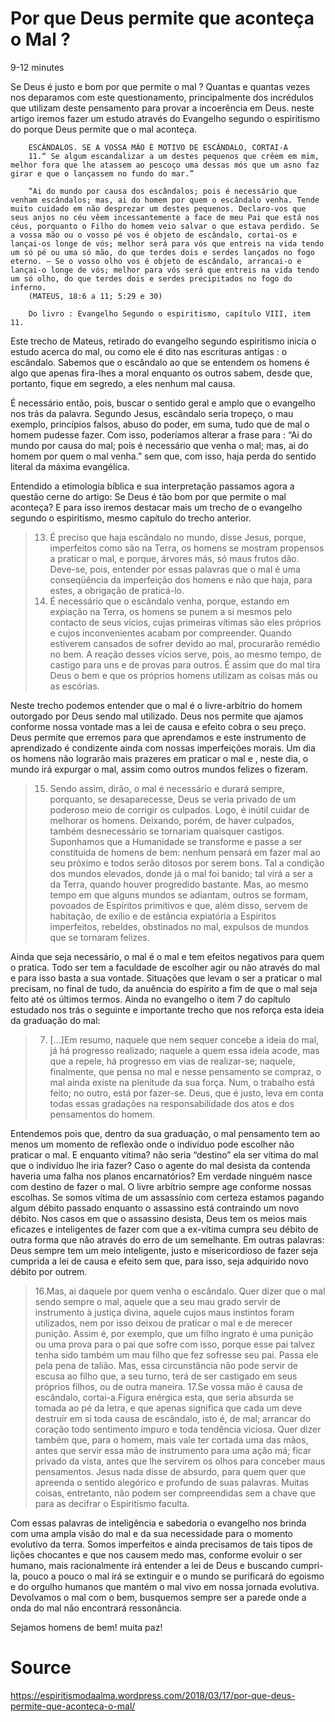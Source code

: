 # Por que Deus permite que aconteça o Mal ?
9-12 minutes

Se Deus é justo e bom por que permite o mal ? Quantas e quantas vezes nos deparamos com este questionamento, principalmente dos incrédulos que utilizam deste pensamento para provar a incoerência em Deus. neste artigo iremos fazer um estudo através do Evangelho segundo o espiritismo do porque Deus permite que o mal aconteça.

```
    ESCÂNDALOS. SE A VOSSA MÃO É MOTIVO DE ESCÂNDALO, CORTAI-A
    11.“ Se algum escandalizar a um destes pequenos que crêem em mim, melhor fora que lhe atassem ao pescoço uma dessas mós que um asno faz girar e que o lançassem no fundo do mar.”

    “Ai do mundo por causa dos escândalos; pois é necessário que venham escândalos; mas, ai do homem por quem o escândalo venha. Tende muito cuidado em não desprezar um destes pequenos. Declaro-vos que seus anjos no céu vêem incessantemente a face de meu Pai que está nos céus, porquanto o Filho do homem veio salvar o que estava perdido. Se a vossa mão ou o vosso pé vos é objeto de escândalo, cortai-os e lançai-os longe de vós; melhor será para vós que entreis na vida tendo um só pé ou uma só mão, do que terdes dois e serdes lançados no fogo eterno. – Se o vosso olho vos é objeto de escândalo, arrancai-o e lançai-o longe de vós; melhor para vós será que entreis na vida tendo um só olho, do que terdes dois e serdes precipitados no fogo do inferno.
    (MATEUS, 18:6 a 11; 5:29 e 30)

    Do livro : Evangelho Segundo o espiritismo, capítulo VIII, item 11.
```

Este trecho de Mateus, retirado do evangelho segundo espiritismo inicia o estudo acerca do mal, ou como ele é dito nas escrituras antigas : o escândalo. Sabemos que o escândalo ao que se entendem os homens é algo que apenas fira-lhes a moral enquanto os outros sabem, desde que, portanto, fique em segredo, a eles nenhum mal causa.

É necessário então, pois, buscar o sentido geral e amplo que o evangelho nos trás da palavra. Segundo Jesus, escândalo seria tropeço, o mau exemplo, princípios falsos, abuso do poder, em suma, tudo que de mal o homem pudesse fazer. Com isso, poderíamos alterar a frase para : “Ai do mundo por causa do mal; pois é necessário que venha o mal; mas, ai do homem por quem o mal venha.” sem que, com isso, haja perda do sentido literal da máxima evangélica.

Entendido a etimologia bíblica e sua interpretação passamos agora a questão cerne do artigo: Se Deus é tão bom por que permite o mal aconteça? E para isso iremos destacar mais um trecho de o evangelho segundo o espiritismo, mesmo capítulo do trecho anterior.
>13. É preciso que haja escândalo no mundo, disse Jesus, porque, imperfeitos como são na Terra, os homens se mostram propensos a praticar o mal, e porque, árvores más, só maus frutos dão. Deve-se, pois, entender por essas palavras que o mal é uma conseqüência da imperfeição dos homens e não que haja, para estes, a obrigação de praticá-lo.
>14. É necessário que o escândalo venha, porque, estando em expiação na Terra, os homens se punem a si mesmos pelo contacto de seus vícios, cujas primeiras vítimas são eles próprios e cujos inconvenientes acabam por compreender. Quando estiverem cansados de sofrer devido ao mal, procurarão remédio no bem. A reação desses vícios serve, pois, ao mesmo tempo, de castigo para uns e de provas para outros. É assim que do mal tira Deus o bem e que os próprios homens utilizam as coisas más ou as escórias.

Neste trecho podemos entender que o mal é o livre-arbítrio do homem outorgado por Deus sendo mal utilizado. Deus nos permite que ajamos conforme nossa vontade mas a lei de causa e efeito cobra o seu preço. Deus permite que erremos para que aprendamos e este instrumento de aprendizado é condizente ainda com nossas imperfeições morais. Um dia os homens não lograrão mais prazeres em praticar o mal e , neste dia, o mundo irá expurgar o mal, assim como outros mundos felizes o fizeram.
>15. Sendo assim, dirão, o mal é necessário e durará sempre, porquanto, se desaparecesse, Deus se veria privado de um poderoso meio de corrigir os culpados. Logo, é inútil cuidar de melhorar os homens. Deixando, porém, de haver culpados, também desnecessário se tornariam quaisquer castigos. Suponhamos que a Humanidade se transforme e passe a ser constituída de homens de bem: nenhum pensará em fazer mal ao seu próximo e todos serão ditosos por serem bons. Tal a condição dos mundos elevados, donde já o mal foi banido; tal virá a ser a da Terra, quando houver progredido bastante. Mas, ao mesmo tempo em que alguns mundos se adiantam, outros se formam, povoados de Espíritos primitivos e que, além disso, servem de habitação, de exílio e de estância expiatória a Espíritos imperfeitos, rebeldes, obstinados no mal, expulsos de mundos que se tornaram felizes.

Ainda que seja necessário, o mal é o mal e tem efeitos negativos para quem o pratica. Todo ser tem a faculdade de escolher agir ou não através do mal e para isso basta a sua vontade. Situações que levam o ser a praticar o mal precisam, no final de tudo, da anuência do espírito a fim de que o mal seja feito até os últimos termos. Ainda no evangelho o item 7 do capítulo estudado nos trás o seguinte e importante trecho que nos reforça esta ideia da graduação do mal:
>7. […]Em resumo, naquele que nem sequer concebe a ideia do mal, já há progresso realizado; naquele a quem essa ideia acode, mas que a repele, há progresso em vias de realizar-se; naquele, finalmente, que pensa no mal e nesse pensamento se compraz, o mal ainda existe na plenitude da sua força. Num, o trabalho está feito; no outro, está por fazer-se. Deus, que é justo, leva em conta todas essas gradações na responsabilidade dos atos e dos pensamentos do homem.

Entendemos pois que, dentro da sua graduação, o mal pensamento tem ao menos um momento de reflexão onde o indivíduo pode escolher não praticar o mal. E enquanto  vítima? não seria “destino” ela ser vítima do mal que o indivíduo lhe iria fazer? Caso o agente do mal desista da contenda haveria uma falha nos planos encarnatórios? Em verdade ninguém nasce com destino de fazer o mal. O livre arbítrio sempre age conforme nossas escolhas. Se somos vítima de um assassínio com certeza estamos pagando algum débito passado enquanto o assassino está contraindo um novo débito. Nos casos em que o assassino desista, Deus tem os meios mais eficazes e inteligentes de fazer com que a ex-vítima cumpra seu débito de outra forma que não através do erro de um semelhante. Em outras palavras: Deus sempre tem um meio inteligente, justo e misericordioso de fazer seja cumprida a lei de causa e efeito sem que, para isso, seja adquirido novo débito por outrem.
>16.Mas, ai daquele por quem venha o escândalo. Quer dizer que o mal sendo sempre o mal, aquele que a seu mau grado servir de instrumento à justiça divina, aquele cujos maus instintos foram utilizados, nem por isso deixou de praticar o mal e de merecer punição. Assim é, por exemplo, que um filho ingrato é uma punição ou uma prova para o pai que sofre com isso, porque esse pai talvez tenha sido também um mau filho que fez sofresse seu pai. Passa ele pela pena de talião. Mas, essa circunstância não pode servir de escusa ao filho que, a seu turno, terá de ser castigado em seus próprios filhos, ou de outra maneira.
>17.Se vossa mão é causa de escândalo, cortai-a.Figura enérgica esta, que seria absurda se tomada ao pé da letra, e que apenas significa que cada um deve destruir em si toda causa de escândalo, isto é, de mal; arrancar do coração todo sentimento impuro e toda tendência viciosa. Quer dizer também que, para o homem, mais vale ter cortada uma das mãos, antes que servir essa mão de instrumento para uma ação má; ficar privado da vista, antes que lhe servirem os olhos para conceber maus pensamentos. Jesus nada disse de absurdo, para quem quer que apreenda o sentido alegórico e profundo de suas palavras. Muitas coisas, entretanto, não podem ser compreendidas sem a chave que para as decifrar o Espiritismo faculta.

Com essas palavras de inteligência e sabedoria o evangelho nos brinda com uma ampla visão do mal e da sua necessidade para o momento evolutivo da terra. Somos imperfeitos e ainda precisamos de tais tipos de lições chocantes e que nos causem medo mas, conforme evoluir o ser humano, mais racionalmente irá entender a lei de Deus e buscando cumpri-la, pouco a pouco o mal irá se extinguir e o mundo se purificará do egoismo e do orgulho humanos que mantém o mal vivo em nossa jornada evolutiva. Devolvamos o mal com o bem, busquemos sempre ser a parede onde a onda do mal não encontrará ressonância.

Sejamos homens de bem! muita paz!

# Source
https://espiritismodaalma.wordpress.com/2018/03/17/por-que-deus-permite-que-aconteca-o-mal/
